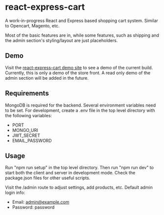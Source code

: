 # react-express-cart

A work-in-progress React and Express based shopping cart system. Similar to Opencart, Magento, etc.

Most of the basic features are in, while some features, such as shipping and the admin section's styling/layout are just placeholders.

## Demo

Visit the [react-express-cart demo site](https://cart.adamrisberg.com) to see a demo of the current build. Currently, this is only a demo of the store front. A read only demo of the admin section will be added in the future.

## Requirements

MongoDB is required for the backend.
Several environment variables need to be set. For development, create a .env file in the top level directory with the following variables:

- PORT
- MONGO_URI
- JWT_SECRET
- EMAIL_PASSWORD

## Usage

Run "npm run setup" in the top level directory. Then run "npm run dev" to start both the client and server in development mode. Check the package.json files for other useful scripts.

Visit the /admin route to adjust settings, add products, etc. Default admin login info:

- Email: admin@example.com
- Password: password
